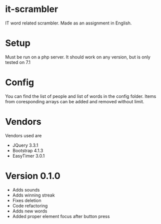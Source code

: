 # it-scrambler
IT word related scrambler. Made as an assignment in English. 


# Setup
Must be run on a php server. It should work on any version, but is only tested on 7.1

# Config
You can find the list of people and list of words in the config folder. 
Items from coresponding arrays can be added and removed without limit.

# Vendors
Vendors used are
<ul>
<li> JQuery 3.3.1
<li> Bootstrap 4.1.3
<li> EasyTimer 3.0.1
</ul> 

# Version 0.1.0
<ul>
<li> Adds sounds
<li> Adds winning streak
<li> Fixes deletion
<li> Code refactoring
<li> Adds new words
<li> Added proper element focus after button press
</ul> 
